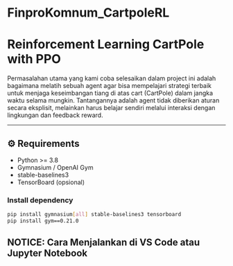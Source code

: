# FinproKomnum_CartpoleRL

# Reinforcement Learning CartPole with PPO

Permasalahan utama yang kami coba selesaikan dalam project ini adalah bagaimana melatih sebuah agent agar bisa mempelajari strategi terbaik untuk menjaga keseimbangan tiang di atas cart (CartPole) dalam jangka waktu selama mungkin. Tantangannya adalah agent tidak diberikan aturan secara eksplisit, melainkan harus belajar sendiri melalui interaksi dengan lingkungan dan feedback reward.

---

## ⚙️ Requirements

- Python >= 3.8
- Gymnasium / OpenAI Gym
- stable-baselines3
- TensorBoard (opsional)

### Install dependency

```bash
pip install gymnasium[all] stable-baselines3 tensorboard
pip install gym==0.21.0
```
## NOTICE: Cara Menjalankan di VS Code atau Jupyter Notebook
